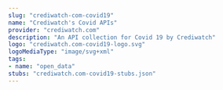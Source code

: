 ```yaml
---
slug: "crediwatch-com-covid19"
name: "Crediwatch's Covid APIs"
provider: "crediwatch.com"
description: "An API collection for Covid 19 by Crediwatch"
logo: "crediwatch.com-covid19-logo.svg"
logoMediaType: "image/svg+xml"
tags:
- name: "open_data"
stubs: "crediwatch.com-covid19-stubs.json"
---
```

